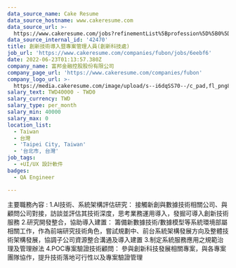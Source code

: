 ```yaml
---
data_source_name: Cake Resume
data_source_hostname: www.cakeresume.com
data_source_url: >-
  https://www.cakeresume.com/jobs?refinementList%5Bprofession%5D%5B0%5D=engineering_qa-engineer&refinementList%5Bsalary_type%5D=per_month&refinementList%5Bsalary_currency%5D=TWD&range%5Bsalary_range%5D%5Bmax%5D=600000
data_source_internal_id: '42470'
title: 創新技術導入暨專案管理人員(創新科技處)
job_url: 'https://www.cakeresume.com/companies/fubon/jobs/6eebf6'
date: 2022-06-23T01:13:57.380Z
company_name: 富邦金融控股股份有限公司
company_page_url: 'https://www.cakeresume.com/companies/fubon'
company_logo_url: >-
  https://media.cakeresume.com/image/upload/s--i6dqSS70--/c_pad,fl_png8,h_200,w_200/v1597979911/i3ykgneo014vb1lxnydy.png
salary_text: TWD40000 - TWD0
salary_currency: TWD
salary_type: per_month
salary_min: 40000
salary_max: 0
location_list:
  - Taiwan
  - 台灣
  - 'Taipei City, Taiwan'
  - '台北市, 台灣'
job_tags:
  - +UI/UX 設計軟件
badges:
  - QA Engineer

---
```


主要職務內容 : 1.AI技術、系統架構評估研究： 接觸新創與數據技術相關公司、與顧問公司對接，訪談並評估其技術深度，思考業務運用導入，發掘可導入創新技術服務 2.研究開發整合，協助導入建置： 籌備新數據技術/數據模型等系統環境部屬相關工作，作為前端研究技術角色，嘗試規劃中、前台系統架構發展方向及整體技術架構發展，協調子公司資源整合溝通及導入建置 3.制定系統服務應用之規範治理及管理辦法 4.POC專案驗證技術顧問： 參與創新科技發展相關專案，與各專案團隊協作，提升技術落地可行性以及專案驗證管理